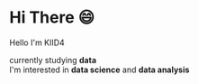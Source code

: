 <h1> Hi There 😄 </h1>

Hello I'm KIID4 

currently studying **data** <br>
I'm interested in **data science** and **data analysis** <br><br>
